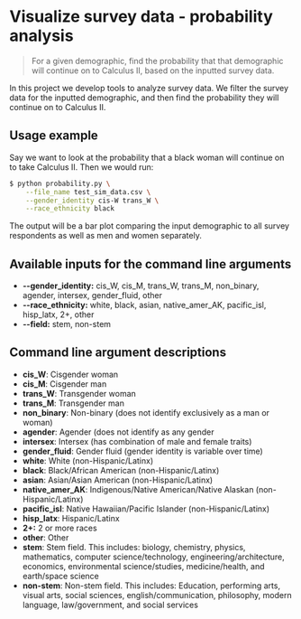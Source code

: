 # Visualize survey data - probability analysis
> For a given demographic, find the probability that that demographic
will continue on to Calculus II, based on the inputted survey data.

In this project we develop tools to analyze survey data. We filter the survey
data for the inputted demographic, and then find the probability they will
continue on to Calculus II.


## Usage example

Say we want to look at the probability that a black woman will continue on
to take Calculus II. Then we would run:

```sh
$ python probability.py \
    --file_name test_sim_data.csv \
    --gender_identity cis-W trans_W \
    --race_ethnicity black
```

The output will be a bar plot comparing the input demographic to all
survey respondents as well as men and women separately. 

## Available inputs for the command line arguments
* **--gender_identity:** cis_W, cis_M, trans_W, trans_M, non_binary, agender, intersex, gender_fluid, other
* **--race_ethnicity:** white, black, asian, native_amer_AK, pacific_isl, hisp_latx, 2+, other
* **--field:** stem, non-stem

## Command line argument descriptions
* **cis_W**: Cisgender woman
* **cis_M**: Cisgender man
* **trans_W**: Transgender woman
* **trans_M**: Transgender man
* **non_binary**: Non-binary (does not identify exclusively as a man or woman)
* **agender**: Agender (does not identify as any gender
* **intersex**: Intersex (has combination of male and female traits)
* **gender_fluid**: Gender fluid (gender identity is variable over time)
* **white**: White (non-Hispanic/Latinx)
* **black**: Black/African American (non-Hispanic/Latinx)
* **asian**: Asian/Asian American (non-Hispanic/Latinx)
* **native_amer_AK**: Indigenous/Native American/Native Alaskan (non-Hispanic/Latinx)
* **pacific_isl**: Native Hawaiian/Pacific Islander (non-Hispanic/Latinx)
* **hisp_latx**: Hispanic/Latinx
* **2+:** 2 or more races
* **other**: Other
* **stem**: Stem field. This includes: biology, chemistry, physics, mathematics, computer science/technology, engineering/architecture, economics, environmental science/studies, medicine/health, and earth/space science
* **non-stem**: Non-stem field. This includes: Education, performing arts, visual arts, social sciences, english/communication, philosophy, modern language, law/government, and social services